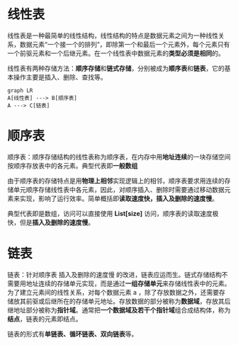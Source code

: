 # 线性表

线性表是一种最简单的线性结构，线性结构的特点是数据元素之间为一种线性关系，数据元素“一个接一个的排列”，即除第一个和最后一个元素外，每个元素只有一个前驱元素和一个后继元素。在一个线性表中数据元素的**类型必须是相同**的。

线性表有两种存储方法：**顺序存储**和**链式存储**，分别被成为**顺序表**和**链表**，它的基本操作主要是插入、删除、查找等。

```mermaid
graph LR
A[线性表] ---> B[顺序表]
A ---> C[链表]
```





# 顺序表

顺序表：顺序存储结构的线性表称为顺序表，在内存中用**地址连续**的一块存储空间按顺序存放表中的各元素。典型代表即**一般数组**

由于顺序表的存储特点是用**物理上相邻**实现逻辑上的相邻，顺序表要求用连续的存储单元顺序存储线性表中各元素，因此，对顺序插入、删除时需要通过移动数据元素来实现，影响了运行效率。简单概括即**读取速度快，插入及删除的速度慢**。

典型代表即是数组，访问可以直接使用 **List[size]** 访问，顺序表的读取速度极快，但是**插入及删除的速度慢**。



# 链表

链表：针对顺序表 插入及删除的速度慢 的改进，链表应运而生。链式存储结构不需要用地址连续的存储单元实现，而是通过**一组存储单元**来存储线性表中的元素。为了建立元素间的线性关系，对每个数据元素 a ，除了存放数据之外，还需要存储放其前驱或后继所在的存储单元地址。存放数据的部分被称为**数据域**，存放其后继地址部分被称为**指针域**。通常把**一个数据域及若干个指针域**组合成结构体，称为**结点**，链表的元素即结点。

链表的形式有**单链表、循环链表、双向链表**等。


